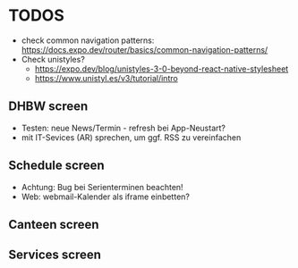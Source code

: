 # TODOS

- check common navigation patterns: https://docs.expo.dev/router/basics/common-navigation-patterns/
- Check unistyles?
  - https://expo.dev/blog/unistyles-3-0-beyond-react-native-stylesheet
  - https://www.unistyl.es/v3/tutorial/intro

## DHBW screen

- Testen: neue News/Termin - refresh bei App-Neustart?
- mit IT-Sevices (AR) sprechen, um ggf. RSS zu vereinfachen

## Schedule screen

- Achtung: Bug bei Serienterminen beachten!
- Web: webmail-Kalender als iframe einbetten?

## Canteen screen

## Services screen
